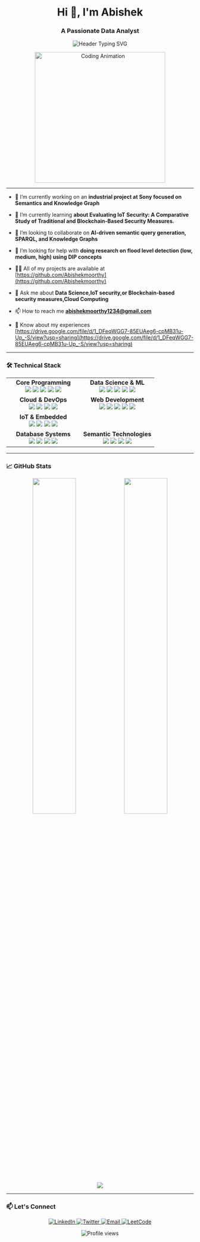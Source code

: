 <h1 align="center">Hi 👋, I'm Abishek</h1>
<h3 align="center">A Passionate Data Analyst </h3>

<p align="center">
  <img src="https://readme-typing-svg.herokuapp.com?font=Fira+Code&pause=1000&color=58A6FF&center=true&width=500&lines=Turning+Data+into+Insights;Semantic+Enthusiast" alt="Header Typing SVG">
</p>

<div align="center">
  <img src="https://i.pinimg.com/originals/81/17/8b/81178b47a8598f0c81c4799f2cdd4057.gif" width="350" alt="Coding Animation">
</div>

---
- 🔭 I’m currently working on an **industrial project at Sony focused on Semantics and Knowledge Graph**

- 🌱 I’m currently learning **about Evaluating IoT Security: A Comparative Study of Traditional and Blockchain-Based Security Measures.**

- 👯 I’m looking to collaborate on **AI-driven semantic query generation, SPARQL, and Knowledge Graphs**

- 🤝 I’m looking for help with **doing research on flood level detection (low, medium, high) using DIP concepts**

- 👨‍💻 All of my projects are available at [https://github.com/Abishekmoorthy](https://github.com/Abishekmoorthy)

- 💬 Ask me about **Data Science,IoT security,or Blockchain-based security measures,Cloud Computing**

- 📫 How to reach me **abishekmoorthy1234@gmail.com**

- 📄 Know about my experiences [https://drive.google.com/file/d/1_DFeqWGG7-85EUAeg6-cpMB31u-Up_-S/view?usp=sharing](https://drive.google.com/file/d/1_DFeqWGG7-85EUAeg6-cpMB31u-Up_-S/view?usp=sharing)

---

### 🛠️ Technical Stack

<table align="center">
  <tr>
    <td align="center" width="50%">
      <strong>Core Programming</strong><br>
      <img src="https://img.shields.io/badge/Python-3776AB?logo=python&logoColor=white">
      <img src="https://img.shields.io/badge/Java-007396?logo=java&logoColor=white">
      <img src="https://img.shields.io/badge/C++-00599C?logo=c%2B%2B&logoColor=white">
      <img src="https://img.shields.io/badge/JavaScript-F7DF1E?logo=javascript&logoColor=black">
      <img src="https://img.shields.io/badge/Solidity-363636?logo=solidity&logoColor=white">
    </td>
    <td align="center" width="50%">
      <strong>Data Science & ML</strong><br>
      <img src="https://img.shields.io/badge/Pandas-150458?logo=pandas&logoColor=white">
      <img src="https://img.shields.io/badge/NumPy-013243?logo=numpy&logoColor=white">
      <img src="https://img.shields.io/badge/Scikit Learn-F7931E?logo=scikitlearn">
      <img src="https://img.shields.io/badge/TensorFlow-FF6F00?logo=tensorflow">
      <img src="https://img.shields.io/badge/OpenCV-5C3EE8?logo=opencv">
    </td>
  </tr>
  <tr>
    <td align="center">
      <strong>Cloud & DevOps</strong><br>
      <img src="https://img.shields.io/badge/AWS-232F3E?logo=amazonaws">
      <img src="https://img.shields.io/badge/GCP-4285F4?logo=googlecloud">
      <img src="https://img.shields.io/badge/Docker-2496ED?logo=docker">
      <img src="https://img.shields.io/badge/Kubernetes-326CE5?logo=kubernetes">
    </td>
    <td align="center">
      <strong>Web Development</strong><br>
      <img src="https://img.shields.io/badge/React-61DAFB?logo=react">
      <img src="https://img.shields.io/badge/Node.js-339933?logo=nodedotjs">
      <img src="https://img.shields.io/badge/HTML5-E34F26?logo=html5">
      <img src="https://img.shields.io/badge/CSS3-1572B6?logo=css3">
      <img src="https://img.shields.io/badge/Postman-FF6C37?logo=postman">
    </td>
  </tr>
  <tr>
    <td align="center">
      <strong>IoT & Embedded</strong><br>
      <img src="https://img.shields.io/badge/Arduino-00979D?logo=arduino">
      <img src="https://img.shields.io/badge/Raspberry Pi-A22846?logo=raspberrypi">
      <img src="https://img.shields.io/badge/ESP32-E7352C?logo=espressif">
      <img src="https://img.shields.io/badge/MQTT-660066?logo=eclipsemosquitto">
    </td>
   
  </tr>
  <tr>
    <td align="center">
      <strong>Database Systems</strong><br>
      <img src="https://img.shields.io/badge/PostgreSQL-4169E1?logo=postgresql">
      <img src="https://img.shields.io/badge/MySQL-4479A1?logo=mysql">
      <img src="https://img.shields.io/badge/MongoDB-47A248?logo=mongodb">
      <img src="https://img.shields.io/badge/Neo4j-008CC1?logo=neo4j">
    </td>
    <td align="center">
      <strong>Semantic Technologies</strong><br>
      <img src="https://img.shields.io/badge/SPARQL-0598C8?logo=rdf">
      <img src="https://img.shields.io/badge/Protégé-0078D4?logo=protege">
      <img src="https://img.shields.io/badge/RDF-003B6F?logo=rdf">
      <img src="https://img.shields.io/badge/OWL-0078D4?logo=owl">
    </td>
  </tr>
</table>

---

### 📈 GitHub Stats

<p align="center">
  <img width="48%" src="https://github-readme-stats.vercel.app/api?username=abishekmoorthy&show_icons=true&theme=default&hide_border=true" />
  <img width="48%" src="https://github-readme-streak-stats.herokuapp.com/?user=abishekmoorthy&theme=default&hide_border=true" />
</p>

<p align="center">
  <img src="https://github-readme-stats.vercel.app/api/top-langs/?username=abishekmoorthy&layout=compact&theme=default&hide_border=true" />
</p>

---

### 📫 Let's Connect

<p align="center">
  <a href="https://linkedin.com/in/abishek-e">
    <img src="https://img.shields.io/badge/LinkedIn-0077B5?logo=linkedin&logoColor=white" alt="LinkedIn">
  </a>
  <a href="https://twitter.com/abishek59787942">
    <img src="https://img.shields.io/badge/Twitter-1DA1F2?logo=twitter&logoColor=white" alt="Twitter">
  </a>
  <a href="mailto:abishekmoorthy1234@gmail.com">
    <img src="https://img.shields.io/badge/Email-D14836?logo=gmail&logoColor=white" alt="Email">
  </a>
  <a href="https://leetcode.com/abishek">
    <img src="https://img.shields.io/badge/LeetCode-FFA116?logo=leetcode&logoColor=black" alt="LeetCode">
  </a>
</p>

<div align="center">
  <img src="https://komarev.com/ghpvc/?username=abishekmoorthy&label=Profile+Views&color=0e75b6&style=flat" alt="Profile views">
</div>
